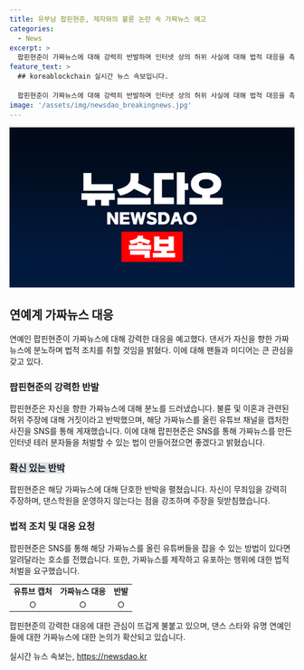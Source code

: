 ```yaml
---
title: 유부남 팝핀현준, 제자와의 불륜 논란 속 가짜뉴스 예고
categories:
  - News
excerpt: >
  팝핀현준이 가짜뉴스에 대해 강력히 반발하며 인터넷 상의 허위 사실에 대해 법적 대응을 촉구했다. 순전히 허구인 불륜 및 이혼 소문이 포함된 가짜뉴스에 대해 분노를 토로하며, 이로써 조롱과 피해를 입히는 행위에 대한 강한 불쾌함을 표현했다. 팝핀현준은 유튜브를 통해 가짜뉴스를 올린 채널을 캡처한 사진을 SNS에 공개하고, 해당 가짜뉴스를 제작한 인터넷 사용자들에 대한 법적 처벌과 박멸을 요구했다. 또한, 자신의 가족에 대한 허위 소문까지 퍼져나가자 알 수 없는 정황에서 두려워하며, 현실적인 법인으로 이 모순을 해결할 방법을 찾고 있다고 밝혔다.
feature_text: >
  ## koreablockchain 실시간 뉴스 속보입니다.

  팝핀현준이 가짜뉴스에 대해 강력히 반발하며 인터넷 상의 허위 사실에 대해 법적 대응을 촉구했다. 순전히 허구인 불륜 및 이혼 소문이 포함된 가짜뉴스에 대해 분노를 토로하며, 이로써 조롱과 피해를 입히는 행위에 대한 강한 불쾌함을 표현했다. 팝핀현준은 유튜브를 통해 가짜뉴스를 올린 채널을 캡처한 사진을 SNS에 공개하고, 해당 가짜뉴스를 제작한 인터넷 사용자들에 대한 법적 처벌과 박멸을 요구했다. 또한, 자신의 가족에 대한 허위 소문까지 퍼져나가자 알 수 없는 정황에서 두려워하며, 현실적인 법인으로 이 모순을 해결할 방법을 찾고 있다고 밝혔다.
image: '/assets/img/newsdao_breakingnews.jpg'
---
```


<p><img src="/assets/img/newsdao_breakingnews.jpg" alt="koreablockchain 속보" /></p>

<h2 data-ke-size="size26">연예계 가짜뉴스 대응</h2>

<p data-ke-size="size16">연예인 팝핀현준이 가짜뉴스에 대해 강력한 대응을 예고했다. 댄서가 자신을 향한 가짜뉴스에 분노하며 법적 조치를 취할 것임을 밝혔다. 이에 대해 팬들과 미디어는 큰 관심을 갖고 있다.</p>

<h3>팝핀현준의 강력한 반발</h3>

<p data-ke-size="size16">팝핀현준은 자신을 향한 가짜뉴스에 대해 분노를 드러냈습니다. 불륜 및 이혼과 관련된 허위 주장에 대해 거짓이라고 반박했으며, 해당 가짜뉴스를 올린 유튜브 채널을 캡처한 사진을 SNS를 통해 게재했습니다. 이에 대해 팝핀현준은 SNS를 통해 가짜뉴스를 만든 인터넷 테러 분자들을 처벌할 수 있는 법이 만들어졌으면 좋겠다고 밝혔습니다.</p>

<h3><b><span style="background-color: #21538527;">확신 있는 반박</span></b></h3>

<p data-ke-size="size16">팝핀현준은 해당 가짜뉴스에 대해 단호한 반박을 펼쳤습니다. 자신이 무죄임을 강력히 주장하며, 댄스학원을 운영하지 않는다는 점을 강조하며 주장을 뒷받침했습니다.</p>

<h3>법적 조치 및 대응 요청</h3>

<p data-ke-size="size16">팝핀현준은 SNS를 통해 해당 가짜뉴스를 올린 유튜버들을 잡을 수 있는 방법이 있다면 알려달라는 호소를 전했습니다. 또한, 가짜뉴스를 제작하고 유포하는 행위에 대한 법적 처벌을 요구했습니다.</p>

<table>
  <tr>
    <td style="text-align: center; height: 17px;"><b>유튜브 캡처</b></td>
    <td style="text-align: center; height: 17px;"><b>가짜뉴스 대응</b></td>
    <td style="text-align: center; height: 17px;"><b>반발</b></td>
  </tr>
  <tr>
    <td style="text-align: center;">○</td>
    <td style="text-align: center;">○</td>
    <td style="text-align: center;">○</td>
  </tr>
</table>

<p data-ke-size="size16">팝핀현준의 강력한 대응에 대한 관심이 뜨겁게 불붙고 있으며, 댄스 스타와 유명 연예인들에 대한 가짜뉴스에 대한 논의가 확산되고 있습니다.</p>
실시간 뉴스 속보는, <a href="https://newsdao.kr" rel="dofollow">https://newsdao.kr</a>


